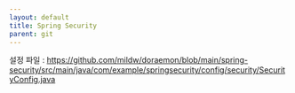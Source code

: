 ```yaml
---
layout: default
title: Spring Security
parent: git
---
```


설정 파일 : https://github.com/mildw/doraemon/blob/main/spring-security/src/main/java/com/example/springsecurity/config/security/SecurityConfig.java

